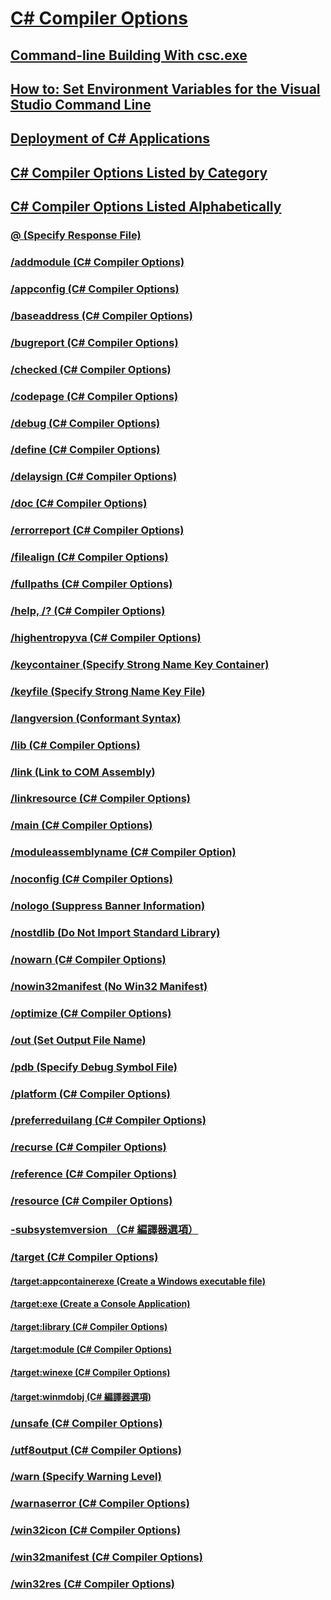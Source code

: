 # [C# Compiler Options](index.md)
## [Command-line Building With csc.exe](TocOutOfQuery)
## [How to: Set Environment Variables for the Visual Studio Command Line](TocOutOfQuery)
## [Deployment of C# Applications](TocOutOfQuery)
## [C# Compiler Options Listed by Category](TocOutOfQuery)
## [C# Compiler Options Listed Alphabetically](listed-alphabetically.md)
### [@ (Specify Response File)](TocOutOfQuery)
### [/addmodule (C# Compiler Options)](addmodule-compiler-option.md)
### [/appconfig (C# Compiler Options)](appconfig-compiler-option.md)
### [/baseaddress (C# Compiler Options)](baseaddress-compiler-option.md)
### [/bugreport (C# Compiler Options)](bugreport-compiler-option.md)
### [/checked (C# Compiler Options)](checked-compiler-option.md)
### [/codepage (C# Compiler Options)](codepage-compiler-option.md)
### [/debug (C# Compiler Options)](debug-compiler-option.md)
### [/define (C# Compiler Options)](define-compiler-option.md)
### [/delaysign (C# Compiler Options)](delaysign-compiler-option.md)
### [/doc (C# Compiler Options)](doc-compiler-option.md)
### [/errorreport (C# Compiler Options)](errorreport-compiler-option.md)
### [/filealign (C# Compiler Options)](filealign-compiler-option.md)
### [/fullpaths (C# Compiler Options)](fullpaths-compiler-option.md)
### [/help, /? (C# Compiler Options)](help-compiler-option.md)
### [/highentropyva (C# Compiler Options)](highentropyva-compiler-option.md)
### [/keycontainer (Specify Strong Name Key Container)](TocOutOfQuery)
### [/keyfile (Specify Strong Name Key File)](TocOutOfQuery)
### [/langversion (Conformant Syntax)](TocOutOfQuery)
### [/lib (C# Compiler Options)](lib-compiler-option.md)
### [/link (Link to COM Assembly)](TocOutOfQuery)
### [/linkresource (C# Compiler Options)](linkresource-compiler-option.md)
### [/main (C# Compiler Options)](main-compiler-option.md)
### [/moduleassemblyname (C# Compiler Option)](moduleassemblyname-compiler-option.md)
### [/noconfig (C# Compiler Options)](noconfig-compiler-option.md)
### [/nologo (Suppress Banner Information)](TocOutOfQuery)
### [/nostdlib (Do Not Import Standard Library)](TocOutOfQuery)
### [/nowarn (C# Compiler Options)](nowarn-compiler-option.md)
### [/nowin32manifest (No Win32 Manifest)](TocOutOfQuery)
### [/optimize (C# Compiler Options)](optimize-compiler-option.md)
### [/out (Set Output File Name)](TocOutOfQuery)
### [/pdb (Specify Debug Symbol File)](TocOutOfQuery)
### [/platform (C# Compiler Options)](platform-compiler-option.md)
### [/preferreduilang (C# Compiler Options)](preferreduilang-compiler-option.md)
### [/recurse (C# Compiler Options)](recurse-compiler-option.md)
### [/reference (C# Compiler Options)](reference-compiler-option.md)
### [/resource (C# Compiler Options)](resource-compiler-option.md)
### [-subsystemversion （C# 編譯器選項）](subsystemversion-compiler-option.md)
### [/target (C# Compiler Options)](target-compiler-option.md)
#### [/target:appcontainerexe (Create a Windows executable file)](TocOutOfQuery)
#### [/target:exe (Create a Console Application)](TocOutOfQuery)
#### [/target:library (C# Compiler Options)](target-library-compiler-option.md)
#### [/target:module (C# Compiler Options)](target-module-compiler-option.md)
#### [/target:winexe (C# Compiler Options)](target-winexe-compiler-option.md)
#### [/target:winmdobj (C# 編譯器選項)](target-winmdobj-compiler-option.md)
### [/unsafe (C# Compiler Options)](unsafe-compiler-option.md)
### [/utf8output (C# Compiler Options)](utf8output-compiler-option.md)
### [/warn (Specify Warning Level)](TocOutOfQuery)
### [/warnaserror (C# Compiler Options)](warnaserror-compiler-option.md)
### [/win32icon (C# Compiler Options)](win32icon-compiler-option.md)
### [/win32manifest (C# Compiler Options)](win32manifest-compiler-option.md)
### [/win32res (C# Compiler Options)](win32res-compiler-option.md)
